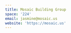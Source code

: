 ```yaml
---
title: Mosaic Building Group
space: '224'
email: jasmine@mosaic.us
website: 'https://mosaic.us'
---
```


